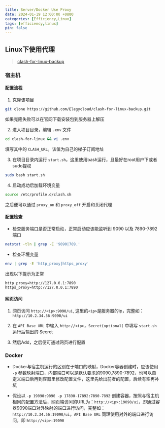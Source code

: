 ```yaml
---
title: Server/Docker Use Proxy
date: 2024-01-19 12:00:00 +0800
categories: [Efficiency,Linux]
tags: [efficiency,linux]
pin: false
---
```


## Linux下使用代理

> [clash-for-linux-backup](https://github.com/Elegycloud/clash-for-linux-backup)

### 宿主机
#### 配置流程
1. 克隆该项目
```bash
git clone https://github.com/Elegycloud/clash-for-linux-backup.git
```
如果克隆失败可以在官网下载安装包到服务器上解压

2. 进入项目目录，编辑 `.env` 文件
```bash
cd clash-for-linux && vi .env
```

填写其中的 `CLASH_URL`，该值为自己的梯子订阅地址

3. 在项目目录内运行 `start.sh`，这里使用bash运行，且最好在root用户下或者sudo提权
```bash
sudo bash start.sh
```

4. 启动成功后加载环境变量
```bash
source /etc/profile.d/clash.sh
```

之后便可以通过 `proxy_on` 和 `proxy_off` 开启和关闭代理

#### 配置检查
- 检查服务端口是否正常启动，正常启动应该能监听到 9090 以及 7890-7892 端口
```bash
netstat -tln | grep -E '9090|789.'
```

- 检查环境变量
```bash
env | grep -E 'http_proxy|https_proxy'
```
出现以下提示为正常
```
http_proxy=http://127.0.0.1:7890
https_proxy=http://127.0.0.1:7890
```

#### 网页访问
1. 网页访问 `http://<ip>:9090/ui`, 这里的`<ip>`是服务器的ip，完整如：`http://10.2.34.56:9090/ui`

2. 在 `API Base URL` 中输入 `http://<ip>`，`Secret(optional)` 中填写 `start.sh` 运行后输出的 Secret

3. 然后Add，之后便可通过网页进行配置


### Docker
- Docker与宿主机运行的区别在于端口的映射，Docker容器创建时，应该使用 `-p` 参数映射端口，内部端口可以是默认要求的9090,7890-7892，也可以自定义端口后再到容器里修改配置文件，这里先给出前者的配置，后续有空再补坑

- 假设以 `-p 19090:9090 -p 17890-17892:7890-7892` 创建容器，按照与宿主机相同的配置方法后，网页端访问的URL为：`http://<ip>:19090/ui`，即通过容器9090端口对外映射的端口进行访问，完整如：`http://10.2.34.56:19090/ui`，`API Base URL` 同理使用对外的端口进行访问，即 `http://<ip>:19090`
